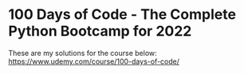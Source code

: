# 100 Days of Code - The Complete Python Bootcamp for 2022

These are my solutions for the course below:<br>
https://www.udemy.com/course/100-days-of-code/
